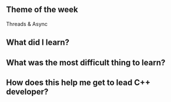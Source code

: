 ## Theme of the week

Threads & Async

## What did I learn?

## What was the most difficult thing to learn?

## How does this help me get to lead C++ developer?
